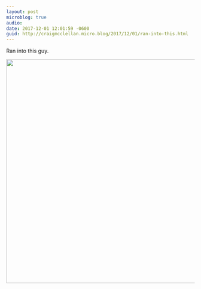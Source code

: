 ```yaml
---
layout: post
microblog: true
audio: 
date: 2017-12-01 12:01:59 -0600
guid: http://craigmcclellan.micro.blog/2017/12/01/ran-into-this.html
---
```

Ran into this guy.

<img src="http://craigmcclellan.com/uploads/2017/21962edfd5.jpg" width="599" height="600" />

